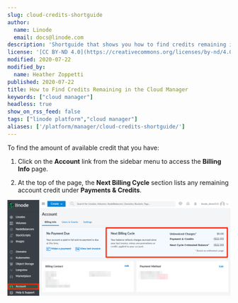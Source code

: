 ```yaml
---
slug: cloud-credits-shortguide
author:
  name: Linode
  email: docs@linode.com
description: 'Shortguide that shows you how to find credits remaining in the Cloud Manager.'
license: '[CC BY-ND 4.0](https://creativecommons.org/licenses/by-nd/4.0)'
modified: 2020-07-22
modified_by:
  name: Heather Zoppetti
published: 2020-07-22
title: How to Find Credits Remaining in the Cloud Manager
keywords: ["cloud manager"]
headless: true
show_on_rss_feed: false
tags: ["linode platform","cloud manager"]
aliases: ['/platform/manager/cloud-credits-shortguide/']
---
```


To find the amount of available credit that you have:

1. Click on the **Account** link from the sidebar menu to access the **Billing Info** page.

1. At the top of the page, the **Next Billing Cycle** section lists any remaining account credit under **Payments & Credits**.

![Credits Listed under Current Balance](classic-to-cloud-credits-applied.png "Credits Listed under Current Balance")

